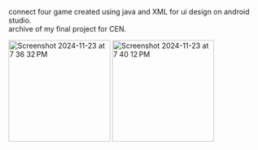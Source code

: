 connect four game created using java and XML for ui design on android studio.  
archive of my final project for CEN.

<img width="200" alt="Screenshot 2024-11-23 at 7 36 32 PM" src="https://github.com/user-attachments/assets/c93723b9-2cf8-4697-9314-9679ea34a87b">
<img width="200" alt="Screenshot 2024-11-23 at 7 40 12 PM" src="https://github.com/user-attachments/assets/b6fca9a9-0fdb-49ef-84eb-480b5900ca19">
